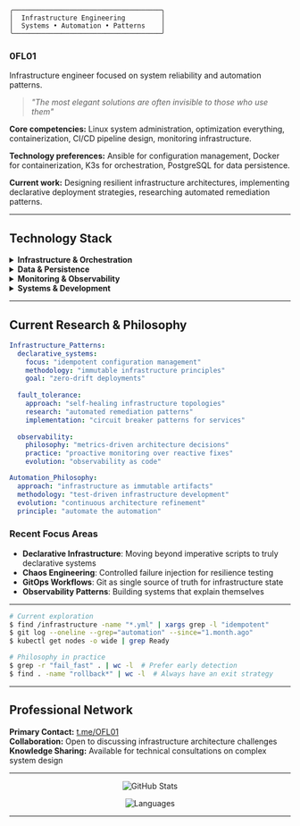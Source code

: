     ╭─────────────────────────────────────╮
    │  Infrastructure Engineering         │
    │  Systems • Automation • Patterns    │
    ╰─────────────────────────────────────╯

### 0FL01

Infrastructure engineer focused on system reliability and automation patterns.

> *"The most elegant solutions are often invisible to those who use them"*

**Core competencies:** Linux system administration, optimization everything, containerization, CI/CD pipeline design, monitoring infrastructure.

**Technology preferences:** Ansible for configuration management, Docker for containerization, K3s for orchestration, PostgreSQL for data persistence.

**Current work:** Designing resilient infrastructure architectures, implementing declarative deployment strategies, researching automated remediation patterns.

---

## Technology Stack

<details>
<summary><strong>Infrastructure & Orchestration</strong></summary>

```
Container Orchestration    │  K3s, Docker
Configuration Management   │  Ansible
Load Balancing            │  HAProxy, Nginx, Caddy
Service Mesh              │  Exploring implementation patterns
```
</details>

<details>
<summary><strong>Data & Persistence</strong></summary>

```
Relational Databases      │  PostgreSQL
In-Memory Storage         │  Redis
Data Modeling            │  Normalization strategies
Backup Strategies        │  Point-in-time recovery
```
</details>

<details>
<summary><strong>Monitoring & Observability</strong></summary>

```
Metrics Collection        │  Prometheus
Visualization            │  Grafana
Log Aggregation          │  ELK Stack
Alerting Strategies      │  Multi-tier notification systems
```
</details>

<details>
<summary><strong>Systems & Development</strong></summary>

```
Operating Systems         │  Debian, Ubuntu, Astra Linux
Scripting Languages       │  Python, Bash
Infrastructure Platforms  │  Bare metal, Selectel, DigitalOcean
Development Philosophy    │  Infrastructure as Code
```
</details>

---

## Current Research & Philosophy

```yaml
Infrastructure_Patterns:
  declarative_systems: 
    focus: "idempotent configuration management"
    methodology: "immutable infrastructure principles"
    goal: "zero-drift deployments"
    
  fault_tolerance: 
    approach: "self-healing infrastructure topologies"
    research: "automated remediation patterns"
    implementation: "circuit breaker patterns for services"
    
  observability: 
    philosophy: "metrics-driven architecture decisions"
    practice: "proactive monitoring over reactive fixes"
    evolution: "observability as code"

Automation_Philosophy:
  approach: "infrastructure as immutable artifacts"
  methodology: "test-driven infrastructure development"
  evolution: "continuous architecture refinement"
  principle: "automate the automation"
```

### Recent Focus Areas

- **Declarative Infrastructure**: Moving beyond imperative scripts to truly declarative systems
- **Chaos Engineering**: Controlled failure injection for resilience testing  
- **GitOps Workflows**: Git as single source of truth for infrastructure state
- **Observability Patterns**: Building systems that explain themselves

---

```bash
# Current exploration
$ find /infrastructure -name "*.yml" | xargs grep -l "idempotent"
$ git log --oneline --grep="automation" --since="1.month.ago"
$ kubectl get nodes -o wide | grep Ready

# Philosophy in practice
$ grep -r "fail_fast" . | wc -l  # Prefer early detection
$ find . -name "rollback*" | wc -l  # Always have an exit strategy
```

---

## Professional Network

**Primary Contact:** [t.me/OFL01](https://t.me/OFL01)  
**Collaboration:** Open to discussing infrastructure architecture challenges  
**Knowledge Sharing:** Available for technical consultations on complex system design

---

<div align="center">

![GitHub Stats](https://github-readme-stats.vercel.app/api?username=0FL01&show_icons=true&theme=dark&hide_border=true&bg_color=0d1117&text_color=c9d1d9&icon_color=58a6ff&count_private=true)

![Languages](https://github-readme-stats.vercel.app/api/top-langs/?username=0FL01&layout=compact&theme=dark&hide_border=true&bg_color=0d1117&text_color=c9d1d9)

</div>

---
